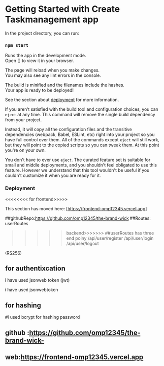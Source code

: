 # Getting Started with Create Taskmanagement app



In the project directory, you can run:

### `npm start`

Runs the app in the development mode.\
Open [] to view it in your browser.

The page will reload when you make changes.\
You may also see any lint errors in the console.


The build is minified and the filenames include the hashes.\
Your app is ready to be deployed!

See the section about [deployment](https://frontend-omp12345.vercel.app) for more information.



If you aren't satisfied with the build tool and configuration choices, you can `eject` at any time. This command will remove the single build dependency from your project.

Instead, it will copy all the configuration files and the transitive dependencies (webpack, Babel, ESLint, etc) right into your project so you have full control over them. All of the commands except `eject` will still work, but they will point to the copied scripts so you can tweak them. At this point you're on your own.

You don't have to ever use `eject`. The curated feature set is suitable for small and middle deployments, and you shouldn't feel obligated to use this feature. However we understand that this tool wouldn't be useful if you couldn't customize it when you are ready for it.



### Deployment
<<<<<<<< for frontend>>>>>

This section has moved here: [https://frontend-omp12345.vercel.app]

##githubRepo:https://github.com/omp12345/the-brand-wick
##Routes:
userRoutes

>>>>>backend>>>>>>>
##userRoutes has three end poiny 
/api/user/register
/api/user/login
/api/user/logout


(RS256)
## for authentixcation 
 i have used  jsonweb token (jwt)

 i have used jsonwebtoken 
 ## for hashing 
 #i used bcrypt for hashing password



## github :https://github.com/omp12345/the-brand-wick-
## web:https://frontend-omp12345.vercel.app






